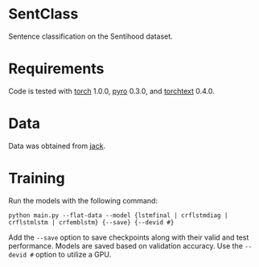 # SentClass
Sentence classification on the Sentihood dataset.

# Requirements
Code is tested with [torch](https://github.com/pytorch/pytorch) 1.0.0, [pyro](https://github.com/uber/pyro) 0.3.0,
and [torchtext](https://github.com/pytorch/text) 0.4.0.

# Data
Data was obtained from [jack](https://github.com/uclmr/jack/tree/master/data/sentihood).

# Training
Run the models with the following command:
```
python main.py --flat-data --model {lstmfinal | crflstmdiag | crflstmlstm | crfemblstm} {--save} {--devid #}
```
Add the `--save` option to save checkpoints along with their valid and test performance.
Models are saved based on validation accuracy.
Use the `--devid #` option to utilize a GPU.

